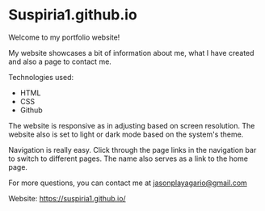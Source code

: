 # Suspiria1.github.io
Welcome to my portfolio website!

My website showcases a bit of information about me, what I have created and also a page to contact me.

Technologies used:
 - HTML
 - CSS
 - Github

The website is responsive as in adjusting based on screen resolution.
The website also is set to light or dark mode based on the system's theme.

Navigation is really easy.
Click through the page links in the navigation bar to switch to different pages.
The name also serves as a link to the home page.

For more questions, you can contact me at jasonplayagario@gmail.com

Website: https://suspiria1.github.io/
